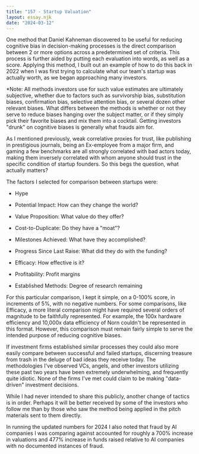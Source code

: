 ```yaml
---
title: "157 - Startup Valuation"
layout: essay.njk
date: "2024-03-12"
---
```


One method that Daniel Kahneman discovered to be useful for reducing cognitive bias in decision-making processes is the direct comparison between 2 or more options across a predetermined set of criteria. This process is further aided by putting each evaluation into words, as well as a score. Applying this method, I built out an example of how to do this back in 2022 when I was first trying to calculate what our team's startup was actually worth, as we began approaching many investors.

\*Note: All methods investors use for such value estimates are ultimately subjective, whether due to factors such as survivorship bias, substitution biases, confirmation bias, selective attention bias, or several dozen other relevant biases. What differs between the methods is whether or not they serve to reduce biases hanging over the subject matter, or if they simply pick their favorite biases and mix them into a cocktail. Getting investors "drunk" on cognitive biases is generally what frauds aim for.

As I mentioned previously, weak correlative proxies for trust, like publishing in prestigious journals, being an Ex-employee from a major firm, and gaming a few benchmarks are all strongly correlated with bad actors today, making them inversely correlated with whom anyone should trust in the specific condition of startup founders. So this begs the question, what actually matters?

The factors I selected for comparison between startups were:

- Hype

- Potential Impact: How can they change the world?

- Value Proposition: What value do they offer?

- Cost-to-Duplicate: Do they have a "moat"?

- Milestones Achieved: What have they accomplished?

- Progress Since Last Raise: What did they do with the funding?

- Efficacy: How effective is it?

- Profitability: Profit margins

- Established Methods: Degree of research remaining

For this particular comparison, I kept it simple, on a 0-100% score, in increments of 5%, with no negative numbers. For some comparisons, like Efficacy, a more literal comparison might have required several orders of magnitude to be faithfully represented. For example, the 100x hardware efficiency and 10,000x data efficiency of Norn couldn't be represented in this format. However, this comparison must remain fairly simple to serve the intended purpose of reducing cognitive biases.

If investment firms established similar processes they could also more easily compare between successful and failed startups, discerning treasure from trash in the deluge of bad ideas they receive today. The methodologies I've observed VCs, angels, and other investors utilizing these past two years have been extremely underwhelming, and frequently quite idiotic. None of the firms I've met could claim to be making "data-driven" investment decisions.

While I had never intended to share this publicly, another change of tactics is in order. Perhaps it will be better received by some of the investors who follow me than by those who saw the method being applied in the pitch materials sent to them directly.

In running the updated numbers for 2024 I also noted that fraud by AI companies I was comparing against accounted for roughly a 700% increase in valuations and 477% increase in funds raised relative to AI companies with no documented instances of fraud.
